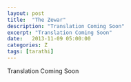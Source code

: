 ```yaml
---
layout: post
title:  "The Zewar"
description: "Translation Coming Soon"
excerpt: "Translation Coming Soon"
date:   2013-11-09 05:00:00
categories: Z
tags: [tarathi]
---
```


Translation Coming Soon